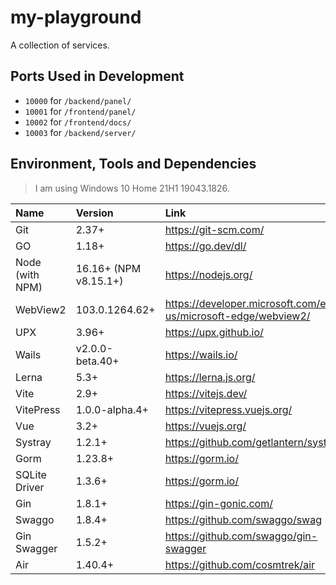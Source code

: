 # my-playground

A collection of services.

## Ports Used in Development

* `10000` for `/backend/panel/`
* `10001` for `/frontend/panel/`
* `10002` for `/frontend/docs/`
* `10003` for `/backend/server/`

## Environment, Tools and Dependencies

> I am using Windows 10 Home 21H1 19043.1826.

| Name            | Version               | Link                                                           |
| :-------------- | :-------------------- | :------------------------------------------------------------- |
| Git             | 2.37+                 | https://git-scm.com/                                           |
| GO              | 1.18+                 | https://go.dev/dl/                                             |
| Node (with NPM) | 16.16+ (NPM v8.15.1+) | https://nodejs.org/                                            |
| WebView2        | 103.0.1264.62+        | https://developer.microsoft.com/en-us/microsoft-edge/webview2/ |
| UPX             | 3.96+                 | https://upx.github.io/                                         |
| Wails           | v2.0.0-beta.40+       | https://wails.io/                                              |
| Lerna           | 5.3+                  | https://lerna.js.org/                                          |
| Vite            | 2.9+                  | https://vitejs.dev/                                            |
| VitePress       | 1.0.0-alpha.4+        | https://vitepress.vuejs.org/                                   |
| Vue             | 3.2+                  | https://vuejs.org/                                             |
| Systray         | 1.2.1+                | https://github.com/getlantern/systray                          |
| Gorm            | 1.23.8+               | https://gorm.io/                                               |
| SQLite Driver   | 1.3.6+                | https://gorm.io/                                               |
| Gin             | 1.8.1+                | https://gin-gonic.com/                                         |
| Swaggo          | 1.8.4+                | https://github.com/swaggo/swag                                 |
| Gin Swagger     | 1.5.2+                | https://github.com/swaggo/gin-swagger                          |
| Air             | 1.40.4+               | https://github.com/cosmtrek/air                                |
